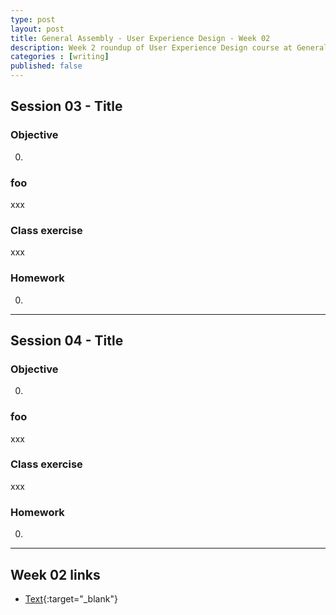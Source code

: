 ```yaml
---
type: post
layout: post
title: General Assembly - User Experience Design - Week 02
description: Week 2 roundup of User Experience Design course at General Assembly, London.
categories : [writing]
published: false
---
```


## Session 03 - Title

### Objective

0. 

### foo

xxx

### Class exercise

xxx

### Homework

0. 

---

## Session 04 - Title

### Objective

0. 

### foo

xxx

### Class exercise

xxx

### Homework

0. 

---

## Week 02 links

* [Text](url){:target="_blank"}
